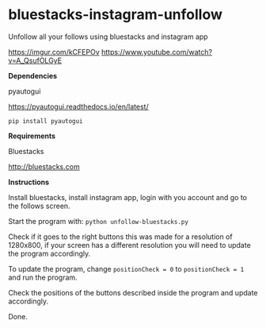 # bluestacks-instagram-unfollow
Unfollow all your follows using bluestacks and instagram app

https://imgur.com/kCFEPOv
https://www.youtube.com/watch?v=A_QsufOLGyE


**Dependencies**

pyautogui

https://pyautogui.readthedocs.io/en/latest/

```pip install pyautogui```


**Requirements**

Bluestacks

http://bluestacks.com


**Instructions**

Install bluestacks, install instagram app, login with you account and go to the follows screen.

Start the program with:
```python unfollow-bluestacks.py```

Check if it goes to the right buttons this was made for a resolution of 1280x800, if your screen has a different resolution you will need to update the program accordingly.

To update the program, change ```positionCheck = 0``` to ```positionCheck = 1``` and run the program.

Check the positions of the buttons described inside the program and update accordingly.

Done.
